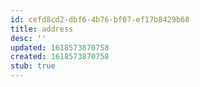 ```yaml
---
id: cefd8cd2-dbf6-4b76-bf07-ef17b8429b68
title: address
desc: ''
updated: 1618573870758
created: 1618573870758
stub: true
---
```


